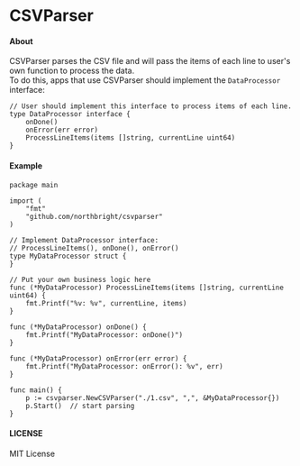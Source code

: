 
# CSVParser

#### About  
CSVParser parses the CSV file and will pass the items of each line to user's own function to process the data.  
To do this, apps that use CSVParser should implement the `DataProcessor` interface:  

    // User should implement this interface to process items of each line.
    type DataProcessor interface {
        onDone()
        onError(err error)
        ProcessLineItems(items []string, currentLine uint64)
    }


#### Example  

    package main

    import (
        "fmt"
        "github.com/northbright/csvparser"
    )

    // Implement DataProcessor interface:
    // ProcessLineItems(), onDone(), onError()
    type MyDataProcessor struct {
    }

    // Put your own business logic here
    func (*MyDataProcessor) ProcessLineItems(items []string, currentLine uint64) {
        fmt.Printf("%v: %v", currentLine, items)
    }

    func (*MyDataProcessor) onDone() {
        fmt.Printf("MyDataProcessor: onDone()")
    }

    func (*MyDataProcessor) onError(err error) {
        fmt.Printf("MyDataProcessor: onError(): %v", err)
    }

    func main() {
        p := csvparser.NewCSVParser("./1.csv", ",", &MyDataProcessor{})
        p.Start()  // start parsing
    }

#### LICENSE
MIT License